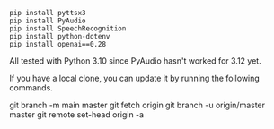 ```
pip install pyttsx3
pip install PyAudio
pip install SpeechRecognition 
pip install python-dotenv
pip install openai==0.28
```

All tested with Python 3.10 since PyAudio hasn't worked for 3.12 yet.


If you have a local clone, you can update it by running the following commands.

git branch -m main master
git fetch origin
git branch -u origin/master master
git remote set-head origin -a
